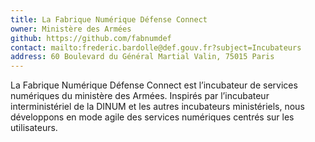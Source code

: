 ```yaml
---
title: La Fabrique Numérique Défense Connect
owner: Ministère des Armées
github: https://github.com/fabnumdef
contact: mailto:frederic.bardolle@def.gouv.fr?subject=Incubateurs
address: 60 Boulevard du Général Martial Valin, 75015 Paris
---
```


La Fabrique Numérique Défense Connect est l’incubateur de services numériques du ministère des Armées. Inspirés par l’incubateur interministériel de la DINUM et les autres incubateurs ministériels, nous développons en mode agile des services numériques centrés sur les utilisateurs.
